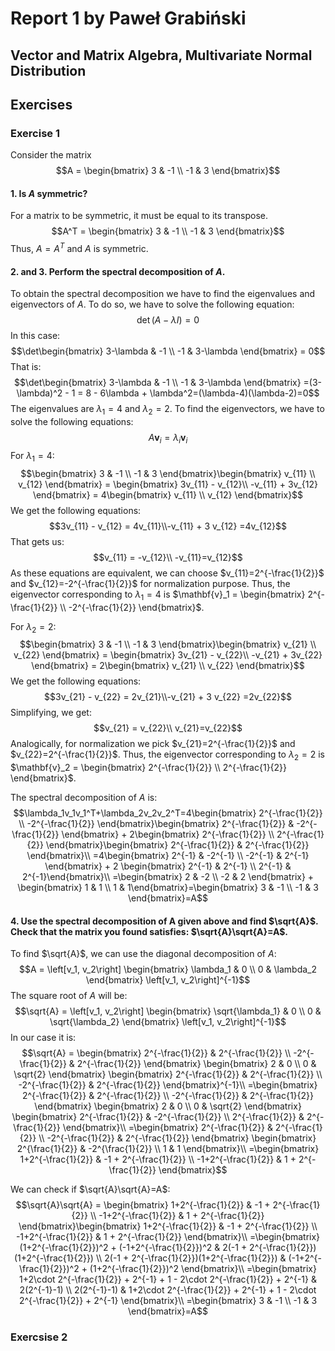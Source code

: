 # Report 1 by Paweł Grabiński
## Vector and Matrix Algebra, Multivariate Normal Distribution


## Exercises
### Exercise 1
Consider the matrix
$$A = \begin{bmatrix} 3 & -1 \\ -1 & 3 \end{bmatrix}$$

#### 1. Is $A$ symmetric?
For a matrix to be symmetric, it must be equal to its transpose.
$$A^T = \begin{bmatrix} 3 & -1 \\ -1 & 3 \end{bmatrix}$$
Thus, $A=A^T$ and $A$ is symmetric.

#### 2. and 3. Perform the spectral decomposition of $A$.
To obtain the spectral decomposition we have to find the eigenvalues and eigenvectors of $A$. To do so, we have to solve the following equation:
$$\det(A-\lambda I) = 0$$
In this case:
$$\det\begin{bmatrix} 3-\lambda & -1 \\ -1 & 3-\lambda \end{bmatrix} = 0$$
That is:
$$\det\begin{bmatrix} 3-\lambda & -1 \\ -1 & 3-\lambda \end{bmatrix} =(3-\lambda)^2 - 1 = 8 - 6\lambda + \lambda^2=(\lambda-4)(\lambda-2)=0$$
The eigenvalues are $\lambda_1=4$ and $\lambda_2=2$. To find the eigenvectors, we have to solve the following equations:
$$A\mathbf{v}_i = \lambda_i\mathbf{v}_i$$
For $\lambda_1=4$:
$$\begin{bmatrix} 3 & -1 \\ -1 & 3 \end{bmatrix}\begin{bmatrix} v_{11} \\ v_{12} \end{bmatrix} = \begin{bmatrix} 3v_{11} - v_{12}\\ -v_{11} + 3v_{12} \end{bmatrix} = 4\begin{bmatrix} v_{11} \\ v_{12} \end{bmatrix}$$
We get the following equations:
$$3v_{11} - v_{12} = 4v_{11}\\-v_{11} + 3 v_{12} =4v_{12}$$
That gets us:
$$v_{11} = -v_{12}\\ -v_{11}=v_{12}$$
As these equations are equivalent, we can choose $v_{11}=2^{-\frac{1}{2}}$ and $v_{12}=-2^{-\frac{1}{2}}$ for normalization purpose. Thus, the eigenvector corresponding to $\lambda_1=4$ is $\mathbf{v}_1 = \begin{bmatrix} 2^{-\frac{1}{2}} \\ -2^{-\frac{1}{2}} \end{bmatrix}$.

For $\lambda_2=2$:
$$\begin{bmatrix} 3 & -1 \\ -1 & 3 \end{bmatrix}\begin{bmatrix} v_{21} \\ v_{22} \end{bmatrix} = \begin{bmatrix} 3v_{21} - v_{22}\\ -v_{21} + 3v_{22} \end{bmatrix} = 2\begin{bmatrix} v_{21} \\ v_{22} \end{bmatrix}$$
We get the following equations:
$$3v_{21} - v_{22} = 2v_{21}\\-v_{21} + 3 v_{22} =2v_{22}$$
Simplifying, we get:
$$v_{21} = v_{22}\\ v_{21}=v_{22}$$
Analogically, for normalization we pick $v_{21}=2^{-\frac{1}{2}}$ and $v_{22}=2^{-\frac{1}{2}}$. Thus, the eigenvector corresponding to $\lambda_2=2$ is $\mathbf{v}_2 = \begin{bmatrix} 2^{-\frac{1}{2}} \\ 2^{-\frac{1}{2}} \end{bmatrix}$.

The spectral decomposition of $A$ is:
$$\lambda_1v_1v_1^T+\lambda_2v_2v_2^T=4\begin{bmatrix} 2^{-\frac{1}{2}} \\ -2^{-\frac{1}{2}} \end{bmatrix}\begin{bmatrix} 2^{-\frac{1}{2}} & -2^{-\frac{1}{2}} \end{bmatrix} + 2\begin{bmatrix} 2^{-\frac{1}{2}} \\ 2^{-\frac{1}{2}} \end{bmatrix}\begin{bmatrix} 2^{-\frac{1}{2}} & 2^{-\frac{1}{2}} \end{bmatrix}\\
=4\begin{bmatrix} 2^{-1} & -2^{-1} \\ -2^{-1} & 2^{-1} \end{bmatrix} + 2 \begin{bmatrix} 2^{-1} & 2^{-1} \\ 2^{-1} & 2^{-1}\end{bmatrix}\\
=\begin{bmatrix} 2 & -2 \\ -2 & 2 \end{bmatrix} +  \begin{bmatrix} 1 & 1 \\ 1 & 1\end{bmatrix}=\begin{bmatrix} 3 & -1 \\ -1 & 3 \end{bmatrix}=A$$

#### 4. Use the spectral decomposition of A given above and find $\sqrt{A}$. Check that the matrix you found satisfies: $\sqrt{A}\sqrt{A}=A$.

To find $\sqrt{A}$, we can use the diagonal decomposition of $A$:
$$A = \left[v_1, v_2\right] \begin{bmatrix} \lambda_1 & 0 \\ 0 & \lambda_2 \end{bmatrix} \left[v_1, v_2\right]^{-1}$$
The square root of $A$ will be:
$$\sqrt{A} = \left[v_1, v_2\right] \begin{bmatrix} \sqrt{\lambda_1} & 0 \\ 0 & \sqrt{\lambda_2} \end{bmatrix} \left[v_1, v_2\right]^{-1}$$
In our case it is:
$$\sqrt{A} = \begin{bmatrix} 2^{-\frac{1}{2}} & 2^{-\frac{1}{2}} \\ -2^{-\frac{1}{2}} & 2^{-\frac{1}{2}} \end{bmatrix} \begin{bmatrix} 2 & 0 \\ 0 & \sqrt{2} \end{bmatrix} \begin{bmatrix} 2^{-\frac{1}{2}} & 2^{-\frac{1}{2}} \\ -2^{-\frac{1}{2}} & 2^{-\frac{1}{2}} \end{bmatrix}^{-1}\\
=\begin{bmatrix} 2^{-\frac{1}{2}} & 2^{-\frac{1}{2}} \\ -2^{-\frac{1}{2}} & 2^{-\frac{1}{2}} \end{bmatrix} \begin{bmatrix} 2 & 0 \\ 0 & \sqrt{2} \end{bmatrix} \begin{bmatrix} 2^{-\frac{1}{2}} & -2^{-\frac{1}{2}} \\ 2^{-\frac{1}{2}} & 2^{-\frac{1}{2}} \end{bmatrix}\\
=\begin{bmatrix} 2^{-\frac{1}{2}} & 2^{-\frac{1}{2}} \\ -2^{-\frac{1}{2}} & 2^{-\frac{1}{2}} \end{bmatrix}  \begin{bmatrix} 2^{\frac{1}{2}} & -2^{\frac{1}{2}} \\ 1 & 1 \end{bmatrix}\\
=\begin{bmatrix} 1+2^{-\frac{1}{2}} & -1 + 2^{-\frac{1}{2}} \\ -1+2^{-\frac{1}{2}} & 1 + 2^{-\frac{1}{2}} \end{bmatrix}$$

We can check if $\sqrt{A}\sqrt{A}=A$:
$$\sqrt{A}\sqrt{A} = \begin{bmatrix} 1+2^{-\frac{1}{2}} & -1 + 2^{-\frac{1}{2}} \\ -1+2^{-\frac{1}{2}} & 1 + 2^{-\frac{1}{2}} \end{bmatrix}\begin{bmatrix} 1+2^{-\frac{1}{2}} & -1 + 2^{-\frac{1}{2}} \\ -1+2^{-\frac{1}{2}} & 1 + 2^{-\frac{1}{2}} \end{bmatrix}\\
=\begin{bmatrix} (1+2^{-\frac{1}{2}})^2 + (-1+2^{-\frac{1}{2}})^2 & 2(-1 + 2^{-\frac{1}{2}})(1+2^{-\frac{1}{2}}) \\ 2(-1 + 2^{-\frac{1}{2}})(1+2^{-\frac{1}{2}}) & (-1+2^{-\frac{1}{2}})^2 + (1+2^{-\frac{1}{2}})^2 \end{bmatrix}\\
=\begin{bmatrix} 1+2\cdot 2^{-\frac{1}{2}} + 2^{-1} + 1 - 2\cdot 2^{-\frac{1}{2}} + 2^{-1} & 2(2^{-1}-1) \\ 2(2^{-1}-1) & 1+2\cdot 2^{-\frac{1}{2}} + 2^{-1} + 1 - 2\cdot 2^{-\frac{1}{2}} + 2^{-1} \end{bmatrix}\\
=\begin{bmatrix} 3 & -1 \\ -1 & 3 \end{bmatrix}=A$$

### Exercsise 2